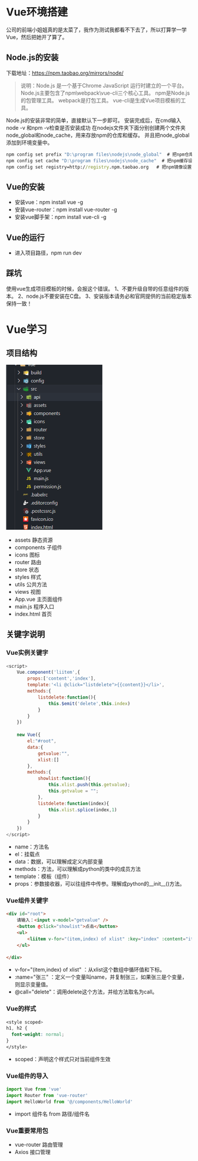# Vue环境搭建
公司的前端小姐姐真的是太菜了，我作为测试我都看不下去了，所以打算学一学Vue，然后把她开了算了。
## Node.js的安装
下载地址：https://npm.taobao.org/mirrors/node/
>说明：Node.js 是一个基于Chrome JavaScript 运行时建立的一个平台。
>Node.js主要包含了npm\webpack\vue-cli三个核心工具。
>npm是Node.js的包管理工具。
>webpack是打包工具。
>vue-cli是生成Vue项目模板的工具。

Node.js的安装非常的简单，直接默认下一步即可。
安装完成后，在cmd输入 node -v 和npm -v检查是否安装成功
在nodejs文件夹下面分别创建两个文件夹node_global和node_cache，用来存放npm的仓库和缓存。
并且把node_global添加到环境变量中。
```cmd
npm config set prefix "D:\program files\nodejs\node_global"  # 把npm仓库设置到node_global
npm config set cache "D:\program files\nodejs\node_cache"  # 把npm缓存设置到node_cache
npm config set registry=http://registry.npm.taobao.org   # 把npm镜像设置到淘宝
```

## Vue的安装
- 安装vue：npm install vue -g
- 安装vue-router：npm install vue-router -g
- 安装vue脚手架：npm install vue-cli -g

## Vue的运行
- 进入项目路径，npm run dev

## 踩坑
使用vue生成项目模板的时候，会报这个错误。
1、不要升级自带的任意组件的版本。
2、node.js不要安装在C盘。
3、安装版本请务必和官网提供的当前稳定版本保持一致！

# Vue学习
## 项目结构
![](/source/img/Vue学习笔记/2020-07-14-01-19-18.png)
- assets 静态资源
- components 子组件
- icons  图标
- router 路由
- store 状态
- styles  样式
- utils 公共方法
- views 视图
- App.vue 主页面组件
- main.js 程序入口
- index.html 首页

## 关键字说明
### Vue实例关键字
```js
<script>
    Vue.component('liitem',{
        props:['content','index'],
        template:'<li @click="listdelete">{{content}}</li>',
        methods:{
            listdelete:function(){
                this.$emit('delete',this.index)
            }
        }
    })

    new Vue({
        el:"#root",
        data:{
            getvalue:"",
            xlist:[]
        },
        methods:{
            showlist:function(){
                this.xlist.push(this.getvalue);
                this.getvalue = "";
            },
            listdelete:function(index){
                this.xlist.splice(index,1)
            }
        }
    })
</script>
```
- name：方法名
- el：挂载点
- data：数据，可以理解成定义内部变量
- methods：方法，可以理解成python的类中的成员方法
- template：模板（组件）
- props：参数接收器，可以往组件中传参。理解成python的__init__()方法。
### Vue组件关键字
```html
<div id="root">
    请输入：<input v-model="getvalue" />
    <button @click="showlist">点击</button>
    <ul>
        <liitem v-for="(item,index) of xlist" :key="index" :content="item" :index="index" @delete="listdelete"></liitem>
    </ul>
    
</div>
```
- v-for="(item,index) of xlist" ：从xlist这个数组中循环值和下标。
- :name="张三" ：定义一个变量叫name，并复制张三，如果张三是个变量，则显示变量值。
- @call="delete"：调用delete这个方法，并给方法取名为call。
### Vue的样式
```css
<style scoped>
h1, h2 {
  font-weight: normal;
}
</style>
```
- scoped：声明这个样式只对当前组件生效
### Vue组件的导入
```js
import Vue from 'vue'
import Router from 'vue-router'
import HelloWorld from '@/components/HelloWorld'
```
- import 组件名 from 路径/组件名
### Vue重要常用包
- vue-router  路由管理
- Axios  接口管理